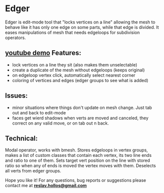 Edger
==

Edger is edit-mode tool that "locks vertices on a line" allowing the mesh to behave like it has only one edge on some parts, while that edge is divided. It eases manipulations of mesh that needs edgeloops for subdivision operators.

[youtube demo](https://www.youtube.com/watch?v=ToHbROhUrEc)
Features:
--
* lock vertices on a line they sit (also makes them unselectable)
* create a duplicate of the mesh without edgeloops (keeps original)
* on edgeloop vertex click, automatically select nearest corner
* coloring of vertices and edges (edger groups to see what is added)

Issues:
--
* minor situations where things don't update on mesh change. Just tab out and back to edit-mode
* faces get wierd shadows when verts are moved and canceled, they correct on any valid move, or on tab out n back.

Technical:
--
Modal operator, works with bmesh. Stores edgeloops in vertex groups, makes a list of custom classes that contain each vertex, its two line ends and ratio to one of them. Sets target vert position on the line with stored ratio so when any of ends is moved the vertex moves with them. Deselects all verts from edger groups.

Hope you like it!
For any questions, bug reports or suggestions please contact me at **reslav.hollos@gmail.com**
